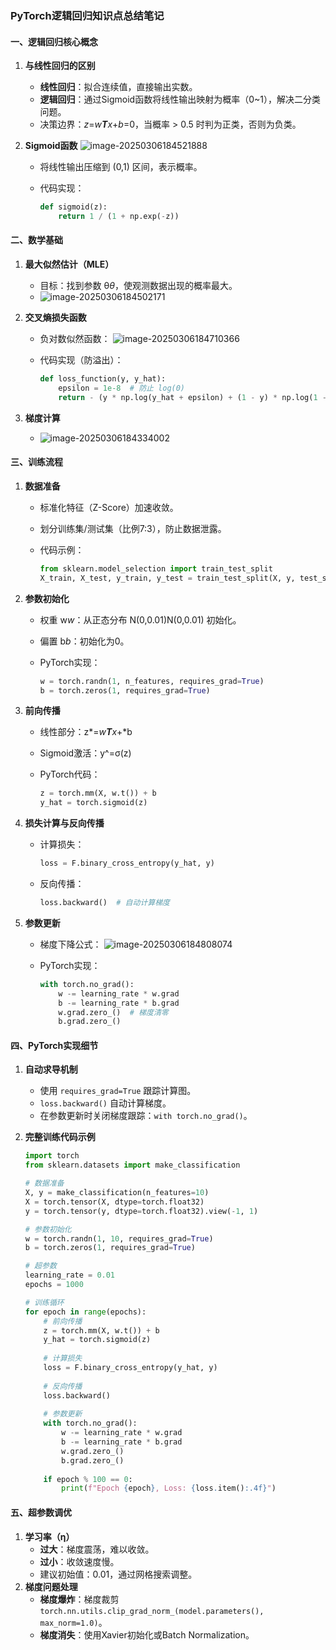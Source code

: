 ### PyTorch逻辑回归知识点总结笔记

#### **一、逻辑回归核心概念**

1. **与线性回归的区别**

   - **线性回归**：拟合连续值，直接输出实数。
   - **逻辑回归**：通过Sigmoid函数将线性输出映射为概率（0~1），解决二分类问题。
   - 决策边界：*z*=*w**T**x*+*b*=0，当概率 > 0.5 时判为正类，否则为负类。

2. **Sigmoid函数**
   ![image-20250306184521888](C:\Users\yuxiangw\AppData\Roaming\Typora\typora-user-images\image-20250306184521888.png)

   - 将线性输出压缩到 (0,1) 区间，表示概率。

   - 代码实现：

     ```Python
     def sigmoid(z):
         return 1 / (1 + np.exp(-z))
     ```

#### **二、数学基础**

1. **最大似然估计（MLE）**

   - 目标：找到参数 θ*θ*，使观测数据出现的概率最大。
   - ![image-20250306184502171](C:\Users\yuxiangw\AppData\Roaming\Typora\typora-user-images\image-20250306184502171.png)

2. **交叉熵损失函数**

   - 负对数似然函数：
     ![image-20250306184710366](C:\Users\yuxiangw\AppData\Roaming\Typora\typora-user-images\image-20250306184710366.png)

   - 代码实现（防溢出）：

     ```Python
     def loss_function(y, y_hat):
         epsilon = 1e-8  # 防止 log(0)
         return - (y * np.log(y_hat + epsilon) + (1 - y) * np.log(1 - y_hat + epsilon))
     ```

3. **梯度计算**

   - ![image-20250306184334002](C:\Users\yuxiangw\AppData\Roaming\Typora\typora-user-images\image-20250306184334002.png)

#### **三、训练流程**

1. **数据准备**

   - 标准化特征（Z-Score）加速收敛。

   - 划分训练集/测试集（比例7:3），防止数据泄露。

   - 代码示例：

     ```Python
     from sklearn.model_selection import train_test_split
     X_train, X_test, y_train, y_test = train_test_split(X, y, test_size=0.3)
     ```

2. **参数初始化**

   - 权重 w*w*：从正态分布 N(0,0.01)N(0,0.01) 初始化。

   - 偏置 b*b*：初始化为0。

   - PyTorch实现：

     ```Python
     w = torch.randn(1, n_features, requires_grad=True)
     b = torch.zeros(1, requires_grad=True)
     ```

3. **前向传播**

   - 线性部分：z*=*w**T**x*+*b

   - Sigmoid激活：y^=σ(z)

   - PyTorch代码：

     ```Python
     z = torch.mm(X, w.t()) + b
     y_hat = torch.sigmoid(z)
     ```

4. **损失计算与反向传播**

   - 计算损失：

     ```Python
     loss = F.binary_cross_entropy(y_hat, y)
     ```

   - 反向传播：

     ```Python
     loss.backward()  # 自动计算梯度
     ```

5. **参数更新**

   - 梯度下降公式：
     ![image-20250306184808074](C:\Users\yuxiangw\AppData\Roaming\Typora\typora-user-images\image-20250306184808074.png)

   - PyTorch实现：

     ```Python
     with torch.no_grad():
         w -= learning_rate * w.grad
         b -= learning_rate * b.grad
         w.grad.zero_()  # 梯度清零
         b.grad.zero_()
     ```

#### **四、PyTorch实现细节**

1. **自动求导机制**

   - 使用 `requires_grad=True` 跟踪计算图。
   - `loss.backward()` 自动计算梯度。
   - 在参数更新时关闭梯度跟踪：`with torch.no_grad()`。

2. **完整训练代码示例**

   ```Python
   import torch
   from sklearn.datasets import make_classification
   
   # 数据准备
   X, y = make_classification(n_features=10)
   X = torch.tensor(X, dtype=torch.float32)
   y = torch.tensor(y, dtype=torch.float32).view(-1, 1)
   
   # 参数初始化
   w = torch.randn(1, 10, requires_grad=True)
   b = torch.zeros(1, requires_grad=True)
   
   # 超参数
   learning_rate = 0.01
   epochs = 1000
   
   # 训练循环
   for epoch in range(epochs):
       # 前向传播
       z = torch.mm(X, w.t()) + b
       y_hat = torch.sigmoid(z)
       
       # 计算损失
       loss = F.binary_cross_entropy(y_hat, y)
       
       # 反向传播
       loss.backward()
       
       # 参数更新
       with torch.no_grad():
           w -= learning_rate * w.grad
           b -= learning_rate * b.grad
           w.grad.zero_()
           b.grad.zero_()
       
       if epoch % 100 == 0:
           print(f"Epoch {epoch}, Loss: {loss.item():.4f}")
   ```

#### **五、超参数调优**

1. **学习率（η）**
   - **过大**：梯度震荡，难以收敛。
   - **过小**：收敛速度慢。
   - 建议初始值：0.01，通过网格搜索调整。
2. **梯度问题处理**
   - **梯度爆炸**：梯度裁剪 `torch.nn.utils.clip_grad_norm_(model.parameters(), max_norm=1.0)`。
   - **梯度消失**：使用Xavier初始化或Batch Normalization。